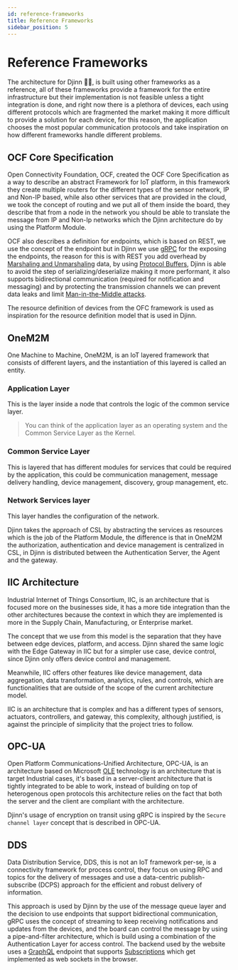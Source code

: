 ```yaml
---
id: reference-frameworks
title: Reference Frameworks
sidebar_position: 5
---
```


# Reference Frameworks

The architecture for Djinn 🧞‍♂️, is built using other frameworks as a reference, all of these frameworks provide a framework for the entire infrastructure but their implementation is not feasible unless a tight integration is done, and right now there is a plethora of devices, each using different protocols which are fragmented the market making it more difficult to provide a solution for each device, for this reason, the application chooses the most popular communication protocols and take inspiration on how different frameworks handle different problems.

## OCF Core Specification

Open Connectivity Foundation, OCF, created the OCF Core Specification as a way to describe an abstract Framework for IoT platform, in this framework they create multiple routers for the different types of the sensor network, IP and Non-IP based, while also other services that are provided in the cloud, we took the concept of routing and we put all of them inside the board, they describe that from a node in the network you should be able to translate the message from IP and Non-Ip networks which the Djinn architecture do by using the Platform Module.

OCF also describes a definition for endpoints, which is based on REST, we use the concept of the endpoint but in Djinn we use [gRPC](https://grpc.io/docs/what-is-grpc/introduction/) for the exposing the endpoints, the reason for this is with REST you add overhead by [Marshaling and Unmarshaling](https://squbs.readthedocs.io/en/latest/marshalling/) data, by using [Protocol Buffers](https://developers.google.com/protocol-buffers), Djinn is able to avoid the step of serializing/deserialize making it more performant, it also supports bidirectional communication (required for notification and messaging) and by protecting the transmission channels we can prevent data leaks and limit [Man-in-the-Middle attacks](https://en.wikipedia.org/wiki/Man-in-the-middle_attack).

The resource definition of devices from the OFC framework is used as inspiration for the resource definition model that is used in Djinn.

## OneM2M

One Machine to Machine, OneM2M, is an IoT layered framework that consists of different layers, and the instantiation of this layered is called an entity.

### Application Layer

This is the layer inside a node that controls the logic of the common service layer.

> You can think of the application layer as an operating system and the Common Service Layer as the Kernel.

### Common Service Layer

This is layered that has different modules for services that could be required by the application, this could be communication management, message delivery handling, device management, discovery, group management, etc.

### Network Services layer

This layer handles the configuration of the network.

Djinn takes the approach of CSL by abstracting the services as resources which is the job of the Platform Module, the difference is that in OneM2M the authorization, authentication and device management is centralized in CSL, in Djinn is distributed between the Authentication Server, the Agent and the gateway.

## IIC Architecture

Industrial Internet of Things Consortium, IIC, is an architecture that is focused more on the businesses side, it has a more tide integration than the other architectures because the context in which they are implemented is more in the Supply Chain, Manufacturing, or Enterprise market.

The concept that we use from this model is the separation that they have between edge devices, platform, and access. Djinn shared the same logic with the Edge Gateway in IIC but for a simpler use case, device control, since Djinn only offers device control and management.

Meanwhile, IIC offers other features like device management, data aggregation, data transformation, analytics, rules, and controls, which are functionalities that are outside of the scope of the current architecture model.

IIC is an architecture that is complex and has a different types of sensors, actuators, controllers, and gateway, this complexity, although justified, is against the principle of simplicity that the project tries to follow.

## OPC-UA

Open Platform Communications-Unified Architecture, OPC-UA, is an architecture based on Microsoft [OLE](https://docs.microsoft.com/en-us/cpp/mfc/ole-background?view=msvc-170) technology is an architecture that is target Industrial cases, it's based in a server-client architecture that is tightly integrated to be able to work, instead of building on top of heterogenous open protocols this architecture relies on the fact that both the server and the client are compliant with the architecture.

Djinn's usage of encryption on transit using gRPC is inspired by the `Secure channel layer` concept that is described in OPC-UA.

## DDS

Data Distribution Service, DDS, this is not an IoT framework per-se, is a connectivity framework for process control, they focus on using RPC and topics for the delivery of messages and use a data-centric publish-subscribe (DCPS) approach for the efficient and robust delivery of information.

This approach is used by Djinn by the use of the message queue layer and the decision to use endpoints that support bidirectional communication, gRPC uses the concept of streaming to keep receiving notifications and updates from the devices, and the board can control the message by using a pipe-and-filter architecture, which is build using a combination of the Authentication Layer for access control. The backend used by the website uses a [GraphQL](https://graphql.org/) endpoint that supports [Subscriptions](https://graphql.org/blog/subscriptions-in-graphql-and-relay/) which get implemented as web sockets in the browser.
